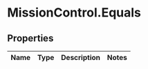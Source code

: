 # MissionControl.Equals

## Properties
Name | Type | Description | Notes
------------ | ------------- | ------------- | -------------
